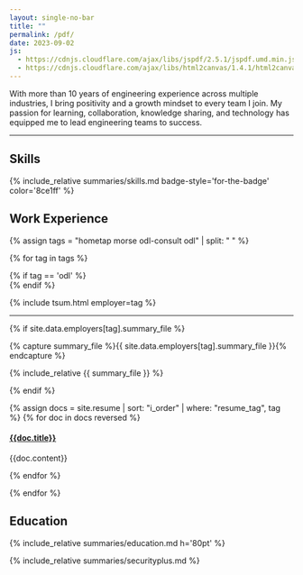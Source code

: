 ```yaml
---
layout: single-no-bar
title: ""
permalink: /pdf/
date: 2023-09-02
js:
  - https://cdnjs.cloudflare.com/ajax/libs/jspdf/2.5.1/jspdf.umd.min.js
  - https://cdnjs.cloudflare.com/ajax/libs/html2canvas/1.4.1/html2canvas.min.js
---
```


With more than 10 years of engineering experience across multiple industries, I bring positivity and
a growth mindset to every team I join. My passion for learning, collaboration, knowledge sharing,
and technology has equipped me to lead engineering teams to success.

---

## Skills

{% include_relative summaries/skills.md badge-style='for-the-badge' color='8ce1ff' %}

## Work Experience

{% assign tags = "hometap morse odl-consult odl" | split: " " %}

{% for tag in tags %}

{% if tag == 'odl' %}
<br/>
{% endif %}

{% include tsum.html employer=tag %}

---

{% if site.data.employers[tag].summary_file %}

{% capture summary_file %}{{ site.data.employers[tag].summary_file }}{% endcapture %}

{% include_relative {{ summary_file }} %}

{% endif %}

{% assign docs = site.resume | sort: "i_order" | where: "resume_tag", tag %}
{% for doc in docs reversed %}

#### [{{doc.title}}]({{site.baseurl}}/{{doc.url}})

{{doc.content}}

{% endfor %}

{% endfor %}

## Education

{% include_relative summaries/education.md h='80pt' %}

{% include_relative summaries/securityplus.md %}
